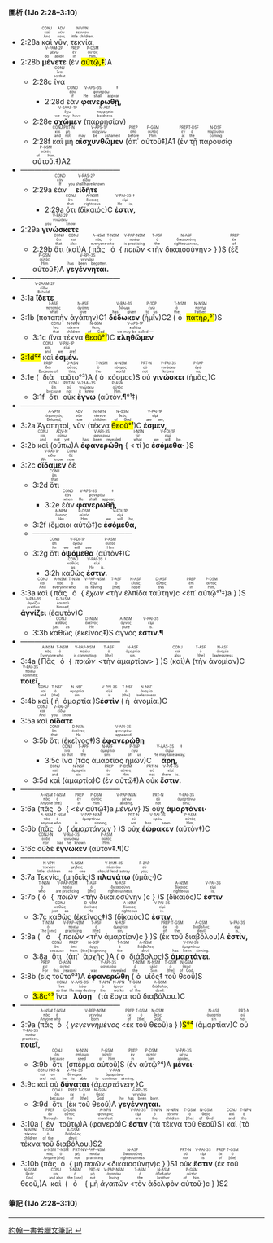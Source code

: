 #### 圖析 (1Jo 2:28–3:10)


- <rt>2:28a</rt> <RUBY><ruby><ruby>καὶ<rt>And</rt></ruby><rt>καί</rt></ruby><rt>CONJ</rt></RUBY> <RUBY><ruby><ruby>νῦν,<rt>now,</rt></ruby><rt>νῦν</rt></ruby><rt>ADV</rt></RUBY> <RUBY><ruby><ruby>τεκνία,<rt>little children,</rt></ruby><rt>τεκνίον</rt></ruby><rt>N-VPN</rt></RUBY> 
- <rt>2:28b</rt> <RUBY><ruby><ruby>**μένετε**<rt>do abide</rt></ruby><rt>μένω</rt></ruby><rt>V-PAM-2P</rt></RUBY> (<RUBY><ruby><ruby>ἐν<rt>in</rt></ruby><rt>ἐν</rt></ruby><rt>PREP</rt></RUBY> <RUBY><ruby><ruby><mark>αὐτῷ,‡</mark><rt>Him,</rt></ruby><rt>αὐτός</rt></ruby><rt>P-DSM</rt></RUBY>)A
	- <rt>2:28c</rt> <RUBY><ruby><ruby>ἵνα<rt>so that</rt></ruby><rt>ἵνα</rt></ruby><rt>CONJ</rt></RUBY> 
		- <rt>2:28d</rt> <RUBY><ruby><ruby>ἐὰν<rt>if</rt></ruby><rt>ἐάν</rt></ruby><rt>COND</rt></RUBY> <RUBY><ruby><ruby>**φανερωθῇ,**<rt>He shall appear</rt></ruby><rt>φανερόω</rt></ruby><rt>V-APS-3S‡</rt></RUBY> 
	- <rt>2:28e</rt> <RUBY><ruby><ruby>**σχῶμεν**<rt>we may have</rt></ruby><rt>ἔχω</rt></ruby><rt>V-2AAS-1P</rt></RUBY> (<RUBY><ruby><ruby>παρρησίαν<rt>boldness</rt></ruby><rt>παρρησία</rt></ruby><rt>N-ASF</rt></RUBY>)
	- <rt>2:28f</rt> <RUBY><ruby><ruby>καὶ<rt>and</rt></ruby><rt>καί</rt></ruby><rt>CONJ</rt></RUBY> <RUBY><ruby><ruby>μὴ<rt>not</rt></ruby><rt>μή</rt></ruby><rt>PRT-N</rt></RUBY> <RUBY><ruby><ruby>**αἰσχυνθῶμεν**<rt>may be ashamed</rt></ruby><rt>αἰσχύνω</rt></ruby><rt>V-APS-1P</rt></RUBY> (<RUBY><ruby><ruby>ἀπ᾽<rt>before</rt></ruby><rt>ἀπό</rt></ruby><rt>PREP</rt></RUBY> <RUBY><ruby><ruby>αὐτοῦ‡<rt>Him</rt></ruby><rt>αὐτός</rt></ruby><rt>P-GSM</rt></RUBY>)A1 (<RUBY><ruby><ruby>ἐν<rt>at</rt></ruby><rt>ἐν</rt></ruby><rt>PREP</rt></RUBY> <RUBY><ruby><ruby>τῇ<rt>the</rt></ruby><rt>ὁ</rt></ruby><rt>T-DSF</rt></RUBY> <RUBY><ruby><ruby>παρουσίᾳ<rt>coming</rt></ruby><rt>παρουσία</rt></ruby><rt>N-DSF</rt></RUBY> <RUBY><ruby><ruby>αὐτοῦ.‡<rt>of Him.</rt></ruby><rt>αὐτός</rt></ruby><rt>P-GSM</rt></RUBY>)A2
- ——————————————
	- <rt>2:29a</rt> <RUBY><ruby><ruby>ἐὰν<rt>If</rt></ruby><rt>ἐάν</rt></ruby><rt>COND</rt></RUBY> <RUBY><ruby><ruby>**εἰδῆτε**<rt>you shall have known</rt></ruby><rt>εἴδω</rt></ruby><rt>V-RAS-2P</rt></RUBY> 
		- <rt>2:29a</rt> <RUBY><ruby><ruby>ὅτι<rt>that</rt></ruby><rt>ὅτι</rt></ruby><rt>CONJ</rt></RUBY> (<RUBY><ruby><ruby>δίκαιός<rt>righteous</rt></ruby><rt>δίκαιος</rt></ruby><rt>A-NSM</rt></RUBY>)C <RUBY><ruby><ruby>**ἐστιν,**<rt>He is,</rt></ruby><rt>εἰμί</rt></ruby><rt>V-PAI-3S‡</rt></RUBY> 
- <rt>2:29a</rt> <RUBY><ruby><ruby>**γινώσκετε**<rt>you know</rt></ruby><rt>γινώσκω</rt></ruby><rt>V-PAI-2P</rt></RUBY> 
	- <rt>2:29b</rt> <RUBY><ruby><ruby>ὅτι<rt>that</rt></ruby><rt>ὅτι</rt></ruby><rt>CONJ</rt></RUBY> (<RUBY><ruby><ruby>καὶ<rt>also</rt></ruby><rt>καί</rt></ruby><rt>CONJ</rt></RUBY>)A (<RUBY><ruby><ruby>πᾶς<rt>everyone</rt></ruby><rt>πᾶς</rt></ruby><rt>A-NSM</rt></RUBY> <RUBY><ruby><ruby>ὁ<rt>who</rt></ruby><rt>ὁ</rt></ruby><rt>T-NSM</rt></RUBY> { <RUBY><ruby><ruby>*ποιῶν*<rt>is practicing</rt></ruby><rt>ποιέω</rt></ruby><rt>V-PAP-NSM</rt></RUBY> <rt><</rt><RUBY><ruby><ruby>τὴν<rt>the</rt></ruby><rt>ὁ</rt></ruby><rt>T-ASF</rt></RUBY> <RUBY><ruby><ruby>δικαιοσύνην<rt>righteousness,</rt></ruby><rt>δικαιοσύνη</rt></ruby><rt>N-ASF</rt></RUBY><rt>></rt> } )S (<RUBY><ruby><ruby>ἐξ<rt>of</rt></ruby><rt>ἐκ</rt></ruby><rt>PREP</rt></RUBY> <RUBY><ruby><ruby>αὐτοῦ‡<rt>Him</rt></ruby><rt>αὐτός</rt></ruby><rt>P-GSM</rt></RUBY>)A <RUBY><ruby><ruby>**γεγέννηται.**<rt>has been begotten.</rt></ruby><rt>γεννάω</rt></ruby><rt>V-RPI-3S</rt></RUBY> 
- ——————————————
- <rt>3:1a</rt> <RUBY><ruby><ruby>**ἴδετε**<rt>Behold!</rt></ruby><rt>εἴδω</rt></ruby><rt>V-2AAM-2P</rt></RUBY> 
- <rt>3:1b</rt> (<RUBY><ruby><ruby>ποταπὴν<rt>what</rt></ruby><rt>ποταπός</rt></ruby><rt>I-ASF</rt></RUBY> <RUBY><ruby><ruby>ἀγάπην<rt>love</rt></ruby><rt>ἀγάπη</rt></ruby><rt>N-ASF</rt></RUBY>)C1 <RUBY><ruby><ruby>**δέδωκεν**<rt>has given</rt></ruby><rt>δίδωμι</rt></ruby><rt>V-RAI-3S</rt></RUBY> (<RUBY><ruby><ruby>ἡμῖν<rt>to us</rt></ruby><rt>ἐγώ</rt></ruby><rt>P-1DP</rt></RUBY>)C2 (<RUBY><ruby><ruby>ὁ<rt>the</rt></ruby><rt>ὁ</rt></ruby><rt>T-NSM</rt></RUBY> <RUBY><ruby><ruby><mark>πατήρ,°¹</mark><rt>Father,</rt></ruby><rt>πατήρ</rt></ruby><rt>N-NSM</rt></RUBY>)S 
	- <rt>3:1c</rt> (<RUBY><ruby><ruby>ἵνα<rt>that</rt></ruby><rt>ἵνα</rt></ruby><rt>CONJ</rt></RUBY> <RUBY><ruby><ruby>τέκνα<rt>children</rt></ruby><rt>τέκνον</rt></ruby><rt>N-NPN</rt></RUBY> <RUBY><ruby><ruby><mark>θεοῦ°¹</mark><rt>of God</rt></ruby><rt>θεός</rt></ruby><rt>N-GSM</rt></RUBY>)C <RUBY><ruby><ruby>**κληθῶμεν**<rt>we may be called —</rt></ruby><rt>καλέω</rt></ruby><rt>V-APS-1P</rt></RUBY> 
- <rt><mark>3:1d°²</mark></rt> <RUBY><ruby><ruby>καὶ<rt>and</rt></ruby><rt>καί</rt></ruby><rt>CONJ</rt></RUBY> <RUBY><ruby><ruby>**ἐσμέν.**<rt>we are!</rt></ruby><rt>εἰμί</rt></ruby><rt>V-PAI-1P</rt></RUBY> 
- <rt>3:1e</rt> (<RUBY><ruby><ruby>διὰ<rt>Because of</rt></ruby><rt>διά</rt></ruby><rt>PREP</rt></RUBY> <RUBY><ruby><ruby>τοῦτο°²<rt>this,</rt></ruby><rt>οὗτος</rt></ruby><rt>D-ASN</rt></RUBY>)A (<RUBY><ruby><ruby>ὁ<rt>the</rt></ruby><rt>ὁ</rt></ruby><rt>T-NSM</rt></RUBY> <RUBY><ruby><ruby>κόσμος<rt>world</rt></ruby><rt>κόσμος</rt></ruby><rt>N-NSM</rt></RUBY>)S <RUBY><ruby><ruby>οὐ<rt>not</rt></ruby><rt>οὐ</rt></ruby><rt>PRT-N</rt></RUBY> <RUBY><ruby><ruby>**γινώσκει**<rt>knows</rt></ruby><rt>γινώσκω</rt></ruby><rt>V-PAI-3S</rt></RUBY> (<RUBY><ruby><ruby>ἡμᾶς,<rt>us,</rt></ruby><rt>ἐγώ</rt></ruby><rt>P-1AP</rt></RUBY>)C
	- <rt>3:1f</rt> <RUBY><ruby><ruby>ὅτι<rt>because</rt></ruby><rt>ὅτι</rt></ruby><rt>CONJ</rt></RUBY> <RUBY><ruby><ruby>οὐκ<rt>not</rt></ruby><rt>οὐ</rt></ruby><rt>PRT-N</rt></RUBY> <RUBY><ruby><ruby>**ἔγνω**<rt>it knew</rt></ruby><rt>γινώσκω</rt></ruby><rt>V-2AAI-3S</rt></RUBY> (<RUBY><ruby><ruby>αὐτόν.¶°¹‡<rt>Him.</rt></ruby><rt>αὐτός</rt></ruby><rt>P-ASM</rt></RUBY>)
- ——————————————
- <rt>3:2a</rt> <RUBY><ruby><ruby>Ἀγαπητοί,<rt>Beloved,</rt></ruby><rt>ἀγαπητός</rt></ruby><rt>A-VPM</rt></RUBY> <RUBY><ruby><ruby>νῦν<rt>now</rt></ruby><rt>νῦν</rt></ruby><rt>ADV</rt></RUBY> (<RUBY><ruby><ruby>τέκνα<rt>children</rt></ruby><rt>τέκνον</rt></ruby><rt>N-NPN</rt></RUBY> <RUBY><ruby><ruby><mark>θεοῦ°¹</mark><rt>of God</rt></ruby><rt>θεός</rt></ruby><rt>N-GSM</rt></RUBY>)C <RUBY><ruby><ruby>**ἐσμεν,**<rt>are we,</rt></ruby><rt>εἰμί</rt></ruby><rt>V-PAI-1P</rt></RUBY> 
- <rt>3:2b</rt> <RUBY><ruby><ruby>καὶ<rt>and</rt></ruby><rt>καί</rt></ruby><rt>CONJ</rt></RUBY> (<RUBY><ruby><ruby>οὔπω<rt>not yet</rt></ruby><rt>οὔπω</rt></ruby><rt>ADV-N</rt></RUBY>)A <RUBY><ruby><ruby>**ἐφανερώθη**<rt>has been revealed</rt></ruby><rt>φανερόω</rt></ruby><rt>V-API-3S</rt></RUBY> { <rt><</rt><RUBY><ruby><ruby>τί<rt>what</rt></ruby><rt>τίς</rt></ruby><rt>I-NSN</rt></RUBY><rt>)c</rt> <RUBY><ruby><ruby>**ἐσόμεθα·**<rt>we will be.</rt></ruby><rt>εἰμί</rt></ruby><rt>V-FDI-1P</rt></RUBY> }S
- <rt>3:2c</rt> <RUBY><ruby><ruby>**οἴδαμεν**<rt>We know</rt></ruby><rt>εἴδω</rt></ruby><rt>V-RAI-1P</rt></RUBY> <RUBY><ruby><ruby>δὲ<rt>now</rt></ruby><rt>δέ</rt></ruby><rt>CONJ</rt></RUBY> 
	- <rt>3:2d</rt> <RUBY><ruby><ruby>ὅτι<rt>that</rt></ruby><rt>ὅτι</rt></ruby><rt>CONJ</rt></RUBY> 
		- <rt>3:2e</rt> <RUBY><ruby><ruby>ἐὰν<rt>when</rt></ruby><rt>ἐάν</rt></ruby><rt>COND</rt></RUBY> <RUBY><ruby><ruby>**φανερωθῇ,**<rt>He shall appear,</rt></ruby><rt>φανερόω</rt></ruby><rt>V-APS-3S‡</rt></RUBY> 
	- <rt>3:2f</rt> (<RUBY><ruby><ruby>ὅμοιοι<rt>like</rt></ruby><rt>ὅμοιος</rt></ruby><rt>A-NPM</rt></RUBY> <RUBY><ruby><ruby>αὐτῷ‡<rt>Him</rt></ruby><rt>αὐτός</rt></ruby><rt>P-DSM</rt></RUBY>)c <RUBY><ruby><ruby>**ἐσόμεθα,**<rt>we will be,</rt></ruby><rt>εἰμί</rt></ruby><rt>V-FDI-1P</rt></RUBY> 
	- ——————————————
	- <rt>3:2g</rt> <RUBY><ruby><ruby>ὅτι<rt>for</rt></ruby><rt>ὅτι</rt></ruby><rt>CONJ</rt></RUBY> <RUBY><ruby><ruby>**ὀψόμεθα**<rt>we will see</rt></ruby><rt>ὁράω</rt></ruby><rt>V-FDI-1P</rt></RUBY> (<RUBY><ruby><ruby>αὐτὸν‡<rt>Him</rt></ruby><rt>αὐτός</rt></ruby><rt>P-ASM</rt></RUBY>)C 
		- <rt>3:2h</rt> <RUBY><ruby><ruby>καθώς<rt>as</rt></ruby><rt>καθώς</rt></ruby><rt>CONJ</rt></RUBY> <RUBY><ruby><ruby>**ἐστιν.**<rt>He is.</rt></ruby><rt>εἰμί</rt></ruby><rt>V-PAI-3S‡</rt></RUBY> 
- <rt>3:3a</rt> <RUBY><ruby><ruby>καὶ<rt>And</rt></ruby><rt>καί</rt></ruby><rt>CONJ</rt></RUBY> (<RUBY><ruby><ruby>πᾶς<rt>everyone</rt></ruby><rt>πᾶς</rt></ruby><rt>A-NSM</rt></RUBY> <RUBY><ruby><ruby>ὁ<rt>who</rt></ruby><rt>ὁ</rt></ruby><rt>T-NSM</rt></RUBY> { <RUBY><ruby><ruby>*ἔχων*<rt>is having</rt></ruby><rt>ἔχω</rt></ruby><rt>V-PAP-NSM</rt></RUBY> <rt><</rt><RUBY><ruby><ruby>τὴν<rt>[the]</rt></ruby><rt>ὁ</rt></ruby><rt>T-ASF</rt></RUBY> <RUBY><ruby><ruby>ἐλπίδα<rt>hope</rt></ruby><rt>ἐλπίς</rt></ruby><rt>N-ASF</rt></RUBY> <RUBY><ruby><ruby>ταύτην<rt>this</rt></ruby><rt>οὗτος</rt></ruby><rt>D-ASF</rt></RUBY><rt>)c</rt> <rt><</rt><RUBY><ruby><ruby>ἐπ᾽<rt>in</rt></ruby><rt>ἐπί</rt></ruby><rt>PREP</rt></RUBY> <RUBY><ruby><ruby>αὐτῷ°¹‡<rt>Him,</rt></ruby><rt>αὐτός</rt></ruby><rt>P-DSM</rt></RUBY><rt>)a</rt> } )S <RUBY><ruby><ruby>**ἁγνίζει**<rt>purifies</rt></ruby><rt>ἁγνίζω</rt></ruby><rt>V-PAI-3S</rt></RUBY> (<RUBY><ruby><ruby>ἑαυτὸν<rt>himself,</rt></ruby><rt>ἑαυτοῦ</rt></ruby><rt>F-3ASM</rt></RUBY>)C 
	- <rt>3:3b</rt> <RUBY><ruby><ruby>καθὼς<rt>just as</rt></ruby><rt>καθώς</rt></ruby><rt>CONJ</rt></RUBY> (<RUBY><ruby><ruby>ἐκεῖνος‡<rt>He</rt></ruby><rt>ἐκεῖνος</rt></ruby><rt>D-NSM</rt></RUBY>)S <RUBY><ruby><ruby>ἁγνός<rt>pure</rt></ruby><rt>ἁγνός</rt></ruby><rt>A-NSM</rt></RUBY> <RUBY><ruby><ruby>**ἐστιν.¶**<rt>is.</rt></ruby><rt>εἰμί</rt></ruby><rt>V-PAI-3S</rt></RUBY> 
- ——————————————
- <rt>3:4a</rt> (<RUBY><ruby><ruby>Πᾶς<rt>Everyone</rt></ruby><rt>πᾶς</rt></ruby><rt>A-NSM</rt></RUBY> <RUBY><ruby><ruby>ὁ<rt>who</rt></ruby><rt>ὁ</rt></ruby><rt>T-NSM</rt></RUBY> { <RUBY><ruby><ruby>*ποιῶν*<rt>is committing</rt></ruby><rt>ποιέω</rt></ruby><rt>V-PAP-NSM</rt></RUBY> <rt><</rt><RUBY><ruby><ruby>τὴν<rt>[the]</rt></ruby><rt>ὁ</rt></ruby><rt>T-ASF</rt></RUBY> <RUBY><ruby><ruby>ἁμαρτίαν<rt>sin,</rt></ruby><rt>ἁμαρτία</rt></ruby><rt>N-ASF</rt></RUBY><rt>></rt> } )S (<RUBY><ruby><ruby>καὶ<rt>also</rt></ruby><rt>καί</rt></ruby><rt>CONJ</rt></RUBY>)A (<RUBY><ruby><ruby>τὴν<rt>[the]</rt></ruby><rt>ὁ</rt></ruby><rt>T-ASF</rt></RUBY> <RUBY><ruby><ruby>ἀνομίαν<rt>lawlessness</rt></ruby><rt>ἀνομία</rt></ruby><rt>N-ASF</rt></RUBY>)C <RUBY><ruby><ruby>**ποιεῖ,**<rt>commits;</rt></ruby><rt>ποιέω</rt></ruby><rt>V-PAI-3S</rt></RUBY> 
- <rt>3:4b</rt> <RUBY><ruby><ruby>καὶ<rt>and</rt></ruby><rt>καί</rt></ruby><rt>CONJ</rt></RUBY> (<RUBY><ruby><ruby>ἡ<rt>[the]</rt></ruby><rt>ὁ</rt></ruby><rt>T-NSF</rt></RUBY> <RUBY><ruby><ruby>ἁμαρτία<rt>sin</rt></ruby><rt>ἁμαρτία</rt></ruby><rt>N-NSF</rt></RUBY> )S<RUBY><ruby><ruby>**ἐστὶν**<rt>is</rt></ruby><rt>εἰμί</rt></ruby><rt>V-PAI-3S</rt></RUBY> (<RUBY><ruby><ruby>ἡ<rt>[the]</rt></ruby><rt>ὁ</rt></ruby><rt>T-NSF</rt></RUBY> <RUBY><ruby><ruby>ἀνομία.<rt>lawlessness.</rt></ruby><rt>ἀνομία</rt></ruby><rt>N-NSF</rt></RUBY>)C
- <rt>3:5a</rt> <RUBY><ruby><ruby>καὶ<rt>And</rt></ruby><rt>καί</rt></ruby><rt>CONJ</rt></RUBY> <RUBY><ruby><ruby>**οἴδατε**<rt>you know</rt></ruby><rt>εἴδω</rt></ruby><rt>V-RAI-2P</rt></RUBY> 
	- <rt>3:5b</rt> <RUBY><ruby><ruby>ὅτι<rt>that</rt></ruby><rt>ὅτι</rt></ruby><rt>CONJ</rt></RUBY> (<RUBY><ruby><ruby>ἐκεῖνος‡<rt>He</rt></ruby><rt>ἐκεῖνος</rt></ruby><rt>D-NSM</rt></RUBY>)S <RUBY><ruby><ruby>**ἐφανερώθη**<rt>appeared</rt></ruby><rt>φανερόω</rt></ruby><rt>V-API-3S</rt></RUBY> 
		- <rt>3:5c</rt> <RUBY><ruby><ruby>ἵνα<rt>so that</rt></ruby><rt>ἵνα</rt></ruby><rt>CONJ</rt></RUBY> (<RUBY><ruby><ruby>τὰς<rt>the</rt></ruby><rt>ὁ</rt></ruby><rt>T-APF</rt></RUBY> <RUBY><ruby><ruby>ἁμαρτίας<rt>sins</rt></ruby><rt>ἁμαρτία</rt></ruby><rt>N-APF</rt></RUBY> <RUBY><ruby><ruby>ἡμῶν<rt>of us</rt></ruby><rt>ἐγώ</rt></ruby><rt>P-1GP</rt></RUBY>)C <RUBY><ruby><ruby>**ἄρῃ,**<rt>He may take away;</rt></ruby><rt>αἴρω</rt></ruby><rt>V-AAS-3S‡</rt></RUBY> 
	- <rt>3:5d</rt> <RUBY><ruby><ruby>καὶ<rt>and</rt></ruby><rt>καί</rt></ruby><rt>CONJ</rt></RUBY> (<RUBY><ruby><ruby>ἁμαρτία<rt>sin</rt></ruby><rt>ἁμαρτία</rt></ruby><rt>N-NSF</rt></RUBY>)C (<RUBY><ruby><ruby>ἐν<rt>in</rt></ruby><rt>ἐν</rt></ruby><rt>PREP</rt></RUBY> <RUBY><ruby><ruby>αὐτῷ‡<rt>Him</rt></ruby><rt>αὐτός</rt></ruby><rt>P-DSM</rt></RUBY>)A <RUBY><ruby><ruby>οὐκ<rt>not</rt></ruby><rt>οὐ</rt></ruby><rt>PRT-N</rt></RUBY> <RUBY><ruby><ruby>**ἔστιν.**<rt>there is.</rt></ruby><rt>εἰμί</rt></ruby><rt>V-PAI-3S</rt></RUBY> 
- ——————————————
- <rt>3:6a</rt> (<RUBY><ruby><ruby>πᾶς<rt>Anyone</rt></ruby><rt>πᾶς</rt></ruby><rt>A-NSM</rt></RUBY> <RUBY><ruby><ruby>ὁ<rt>[the]</rt></ruby><rt>ὁ</rt></ruby><rt>T-NSM</rt></RUBY> { <rt><</rt><RUBY><ruby><ruby>ἐν<rt>in</rt></ruby><rt>ἐν</rt></ruby><rt>PREP</rt></RUBY> <RUBY><ruby><ruby>αὐτῷ‡<rt>Him</rt></ruby><rt>αὐτός</rt></ruby><rt>P-DSM</rt></RUBY><rt>)a</rt> <RUBY><ruby><ruby>*μένων*<rt>abiding,</rt></ruby><rt>μένω</rt></ruby><rt>V-PAP-NSM</rt></RUBY>} )S <RUBY><ruby><ruby>οὐχ<rt>not</rt></ruby><rt>οὐ</rt></ruby><rt>PRT-N</rt></RUBY> <RUBY><ruby><ruby>**ἁμαρτάνει·**<rt>sins;</rt></ruby><rt>ἁμαρτάνω</rt></ruby><rt>V-PAI-3S</rt></RUBY> 
- <rt>3:6b</rt> (<RUBY><ruby><ruby>πᾶς<rt>anyone</rt></ruby><rt>πᾶς</rt></ruby><rt>A-NSM</rt></RUBY> <RUBY><ruby><ruby>ὁ<rt>who</rt></ruby><rt>ὁ</rt></ruby><rt>T-NSM</rt></RUBY> { <RUBY><ruby><ruby>*ἁμαρτάνων*<rt>is sinning,</rt></ruby><rt>ἁμαρτάνω</rt></ruby><rt>V-PAP-NSM</rt></RUBY> } )S <RUBY><ruby><ruby>οὐχ<rt>not</rt></ruby><rt>οὐ</rt></ruby><rt>PRT-N</rt></RUBY> <RUBY><ruby><ruby>**ἑώρακεν**<rt>has seen</rt></ruby><rt>ὁράω</rt></ruby><rt>V-RAI-3S</rt></RUBY> (<RUBY><ruby><ruby>αὐτὸν‡<rt>Him,</rt></ruby><rt>αὐτός</rt></ruby><rt>P-ASM</rt></RUBY>)C 
- <rt>3:6c</rt> <RUBY><ruby><ruby>οὐδὲ<rt>nor</rt></ruby><rt>οὐδέ</rt></ruby><rt>CONJ-N</rt></RUBY> <RUBY><ruby><ruby>**ἔγνωκεν**<rt>has he known</rt></ruby><rt>γινώσκω</rt></ruby><rt>V-RAI-3S</rt></RUBY> (<RUBY><ruby><ruby>αὐτόν‡.¶<rt>Him.</rt></ruby><rt>αὐτός</rt></ruby><rt>P-ASM</rt></RUBY>)C
- ——————————————
- <rt>3:7a</rt> <RUBY><ruby><ruby>Τεκνία,<rt>little children</rt></ruby><rt>τεκνίον</rt></ruby><rt>N-VPN</rt></RUBY> (<RUBY><ruby><ruby>μηδεὶς<rt>no one</rt></ruby><rt>μηδείς</rt></ruby><rt>A-NSM</rt></RUBY>)S <RUBY><ruby><ruby>**πλανάτω**<rt>should lead astray</rt></ruby><rt>πλανάω</rt></ruby><rt>V-PAM-3S</rt></RUBY> (<RUBY><ruby><ruby>ὑμᾶς·<rt>you;</rt></ruby><rt>σύ</rt></ruby><rt>P-2AP</rt></RUBY>)C 
- <rt>3:7b</rt> (<RUBY><ruby><ruby>ὁ<rt>who</rt></ruby><rt>ὁ</rt></ruby><rt>T-NSM</rt></RUBY> { <RUBY><ruby><ruby>*ποιῶν*<rt>are practicing</rt></ruby><rt>ποιέω</rt></ruby><rt>V-PAP-NSM</rt></RUBY> <rt><</rt><RUBY><ruby><ruby>τὴν<rt>[the]</rt></ruby><rt>ὁ</rt></ruby><rt>T-ASF</rt></RUBY> <RUBY><ruby><ruby>δικαιοσύνην<rt>righteousness,</rt></ruby><rt>δικαιοσύνη</rt></ruby><rt>N-ASF</rt></RUBY><rt> )c</rt> } )S (<RUBY><ruby><ruby>δίκαιός<rt>righteous</rt></ruby><rt>δίκαιος</rt></ruby><rt>A-NSM</rt></RUBY>)C <RUBY><ruby><ruby>**ἐστιν**<rt>is,</rt></ruby><rt>εἰμί</rt></ruby><rt>V-PAI-3S</rt></RUBY> 
	- <rt>3:7c</rt> <RUBY><ruby><ruby>καθὼς<rt>just as</rt></ruby><rt>καθώς</rt></ruby><rt>CONJ</rt></RUBY> (<RUBY><ruby><ruby>ἐκεῖνος‡<rt>He</rt></ruby><rt>ἐκεῖνος</rt></ruby><rt>D-NSM</rt></RUBY>)S (<RUBY><ruby><ruby>δίκαιός<rt>righteous</rt></ruby><rt>δίκαιος</rt></ruby><rt>A-NSM</rt></RUBY>)C <RUBY><ruby><ruby>**ἐστιν.**<rt>is.</rt></ruby><rt>εἰμί</rt></ruby><rt>V-PAI-3S</rt></RUBY> 
- <rt>3:8a</rt> (<RUBY><ruby><ruby>ὁ<rt>The [one]</rt></ruby><rt>ὁ</rt></ruby><rt>T-NSM</rt></RUBY> { <RUBY><ruby><ruby>*ποιῶν*<rt>practicing</rt></ruby><rt>ποιέω</rt></ruby><rt>V-PAP-NSM</rt></RUBY> <rt><</rt><RUBY><ruby><ruby>τὴν<rt>[the]</rt></ruby><rt>ὁ</rt></ruby><rt>T-ASF</rt></RUBY> <RUBY><ruby><ruby>ἁμαρτίαν<rt>sin,</rt></ruby><rt>ἁμαρτία</rt></ruby><rt>N-ASF</rt></RUBY><rt>)c</rt> } )S (<RUBY><ruby><ruby>ἐκ<rt>of</rt></ruby><rt>ἐκ</rt></ruby><rt>PREP</rt></RUBY> <RUBY><ruby><ruby>τοῦ<rt>the</rt></ruby><rt>ὁ</rt></ruby><rt>T-GSM</rt></RUBY> <RUBY><ruby><ruby>διαβόλου<rt>devil</rt></ruby><rt>διάβολος</rt></ruby><rt>A-GSM</rt></RUBY>)A <RUBY><ruby><ruby>**ἐστίν,**<rt>is,</rt></ruby><rt>εἰμί</rt></ruby><rt>V-PAI-3S</rt></RUBY> 
	- <rt>3:8a</rt> <RUBY><ruby><ruby>ὅτι<rt>because</rt></ruby><rt>ὅτι</rt></ruby><rt>CONJ</rt></RUBY> (<RUBY><ruby><ruby>ἀπ᾽<rt>from</rt></ruby><rt>ἀπό</rt></ruby><rt>PREP</rt></RUBY> <RUBY><ruby><ruby>ἀρχῆς<rt>[the] beginning</rt></ruby><rt>ἀρχή</rt></ruby><rt>N-GSF</rt></RUBY>)A (<RUBY><ruby><ruby>ὁ<rt>the</rt></ruby><rt>ὁ</rt></ruby><rt>T-NSM</rt></RUBY> <RUBY><ruby><ruby>διάβολος<rt>devil</rt></ruby><rt>διάβολος</rt></ruby><rt>A-NSM</rt></RUBY>)S <RUBY><ruby><ruby>**ἁμαρτάνει.**<rt>has been sinning.</rt></ruby><rt>ἁμαρτάνω</rt></ruby><rt>V-PAI-3S</rt></RUBY> 
- <rt>3:8b</rt> (<RUBY><ruby><ruby>εἰς<rt>For</rt></ruby><rt>εἰς</rt></ruby><rt>PREP</rt></RUBY> <RUBY><ruby><ruby>τοῦτο°³<rt>this [reason]</rt></ruby><rt>οὗτος</rt></ruby><rt>D-ASN</rt></RUBY>)A <RUBY><ruby><ruby>**ἐφανερώθη**<rt>was revealed</rt></ruby><rt>φανερόω</rt></ruby><rt>V-API-3S</rt></RUBY> (<RUBY><ruby><ruby>ὁ<rt>the</rt></ruby><rt>ὁ</rt></ruby><rt>T-NSM</rt></RUBY> <RUBY><ruby><ruby>υἱὸς‡<rt>Son</rt></ruby><rt>υἱός</rt></ruby><rt>N-NSM</rt></RUBY> <RUBY><ruby><ruby>τοῦ<rt>[the]</rt></ruby><rt>ὁ</rt></ruby><rt>T-GSM</rt></RUBY> <RUBY><ruby><ruby>θεοῦ<rt>of God,</rt></ruby><rt>θεός</rt></ruby><rt>N-GSM</rt></RUBY>)S
	- <rt><mark>3:8c°³</mark></rt> <RUBY><ruby><ruby>ἵνα<rt>so that</rt></ruby><rt>ἵνα</rt></ruby><rt>CONJ</rt></RUBY> <RUBY><ruby><ruby>**λύσῃ**<rt>He may destroy</rt></ruby><rt>λύω</rt></ruby><rt>V-AAS-3S‡</rt></RUBY> (<RUBY><ruby><ruby>τὰ<rt>the</rt></ruby><rt>ὁ</rt></ruby><rt>T-APN</rt></RUBY> <RUBY><ruby><ruby>ἔργα<rt>works</rt></ruby><rt>ἔργον</rt></ruby><rt>N-APN</rt></RUBY> <RUBY><ruby><ruby>τοῦ<rt>of the</rt></ruby><rt>ὁ</rt></ruby><rt>T-GSM</rt></RUBY> <RUBY><ruby><ruby>διαβόλου.<rt>devil.</rt></ruby><rt>διάβολος</rt></ruby><rt>A-GSM</rt></RUBY>)C
- ——————————————
- <rt>3:9a</rt> (<RUBY><ruby><ruby>πᾶς<rt>Anyone</rt></ruby><rt>πᾶς</rt></ruby><rt>A-NSM</rt></RUBY> <RUBY><ruby><ruby>ὁ<rt>who</rt></ruby><rt>ὁ</rt></ruby><rt>T-NSM</rt></RUBY> { <RUBY><ruby><ruby>*γεγεννημένος*<rt>born</rt></ruby><rt>γεννάω</rt></ruby><rt>V-RPP-NSM</rt></RUBY> <rt><</rt><RUBY><ruby><ruby>ἐκ<rt>of</rt></ruby><rt>ἐκ</rt></ruby><rt>PREP</rt></RUBY> <RUBY><ruby><ruby>τοῦ<rt>[the]</rt></ruby><rt>ὁ</rt></ruby><rt>T-GSM</rt></RUBY> <RUBY><ruby><ruby>θεοῦ<rt>God,</rt></ruby><rt>θεός</rt></ruby><rt>N-GSM</rt></RUBY><rt>)a</rt> } )<mark>S°⁴</mark> (<RUBY><ruby><ruby>ἁμαρτίαν<rt>sin</rt></ruby><rt>ἁμαρτία</rt></ruby><rt>N-ASF</rt></RUBY>)C <RUBY><ruby><ruby>οὐ<rt>not</rt></ruby><rt>οὐ</rt></ruby><rt>PRT-N</rt></RUBY> <RUBY><ruby><ruby>**ποιεῖ,**<rt>practices,</rt></ruby><rt>ποιέω</rt></ruby><rt>V-PAI-3S</rt></RUBY> 
	- <rt>3:9b</rt> <RUBY><ruby><ruby>ὅτι<rt>because</rt></ruby><rt>ὅτι</rt></ruby><rt>CONJ</rt></RUBY> (<RUBY><ruby><ruby>σπέρμα<rt>seed</rt></ruby><rt>σπέρμα</rt></ruby><rt>N-NSN</rt></RUBY> <RUBY><ruby><ruby>αὐτοῦ<rt>of Him</rt></ruby><rt>αὐτός</rt></ruby><rt>P-GSM</rt></RUBY>)S (<RUBY><ruby><ruby>ἐν<rt>in</rt></ruby><rt>ἐν</rt></ruby><rt>PREP</rt></RUBY> <RUBY><ruby><ruby>αὐτῷ°⁴<rt>him</rt></ruby><rt>αὐτός</rt></ruby><rt>P-DSM</rt></RUBY>)A <RUBY><ruby><ruby>**μένει·**<rt>abides,</rt></ruby><rt>μένω</rt></ruby><rt>V-PAI-3S</rt></RUBY> 
- <rt>3:9c</rt> <RUBY><ruby><ruby>καὶ<rt>and</rt></ruby><rt>καί</rt></ruby><rt>CONJ</rt></RUBY> <RUBY><ruby><ruby>οὐ<rt>not</rt></ruby><rt>οὐ</rt></ruby><rt>PRT-N</rt></RUBY> <RUBY><ruby><ruby>**δύναται**<rt>he is able</rt></ruby><rt>δύναμαι</rt></ruby><rt>V-PNI-3S</rt></RUBY> {<RUBY><ruby><ruby>*ἁμαρτάνειν,*<rt>to continue sinning,</rt></ruby><rt>ἁμαρτάνω</rt></ruby><rt>V-PAN</rt></RUBY>}C 
	- <rt>3:9d</rt> <RUBY><ruby><ruby>ὅτι<rt>because</rt></ruby><rt>ὅτι</rt></ruby><rt>CONJ</rt></RUBY> (<RUBY><ruby><ruby>ἐκ<rt>of</rt></ruby><rt>ἐκ</rt></ruby><rt>PREP</rt></RUBY> <RUBY><ruby><ruby>τοῦ<rt>[the]</rt></ruby><rt>ὁ</rt></ruby><rt>T-GSM</rt></RUBY> <RUBY><ruby><ruby>θεοῦ<rt>God</rt></ruby><rt>θεός</rt></ruby><rt>N-GSM</rt></RUBY>)A <RUBY><ruby><ruby>**γεγέννηται.**<rt>he has been born.</rt></ruby><rt>γεννάω</rt></ruby><rt>V-RPI-3S</rt></RUBY> 
- <rt>3:10a</rt> (<RUBY><ruby><ruby>ἐν<rt>Through</rt></ruby><rt>ἐν</rt></ruby><rt>PREP</rt></RUBY> <RUBY><ruby><ruby>τούτῳ<rt>this</rt></ruby><rt>οὗτος</rt></ruby><rt>D-DSN</rt></RUBY>)A (<RUBY><ruby><ruby>φανερά<rt>manifest</rt></ruby><rt>φανερός</rt></ruby><rt>A-NPN</rt></RUBY>)C <RUBY><ruby><ruby>**ἐστιν**<rt>are</rt></ruby><rt>εἰμί</rt></ruby><rt>V-PAI-3S</rt></RUBY> (<RUBY><ruby><ruby>τὰ<rt>the</rt></ruby><rt>ὁ</rt></ruby><rt>T-NPN</rt></RUBY> <RUBY><ruby><ruby>τέκνα<rt>children</rt></ruby><rt>τέκνον</rt></ruby><rt>N-NPN</rt></RUBY> <RUBY><ruby><ruby>τοῦ<rt>[the]</rt></ruby><rt>ὁ</rt></ruby><rt>T-GSM</rt></RUBY> <RUBY><ruby><ruby>θεοῦ<rt>of God</rt></ruby><rt>θεός</rt></ruby><rt>N-GSM</rt></RUBY>)S1 <RUBY><ruby><ruby>καὶ<rt>and</rt></ruby><rt>καί</rt></ruby><rt>CONJ</rt></RUBY> (<RUBY><ruby><ruby>τὰ<rt>the</rt></ruby><rt>ὁ</rt></ruby><rt>T-NPN</rt></RUBY> <RUBY><ruby><ruby>τέκνα<rt>children</rt></ruby><rt>τέκνον</rt></ruby><rt>N-NPN</rt></RUBY> <RUBY><ruby><ruby>τοῦ<rt>of the</rt></ruby><rt>ὁ</rt></ruby><rt>T-GSM</rt></RUBY> <RUBY><ruby><ruby>διαβόλου.<rt>devil:</rt></ruby><rt>διάβολος</rt></ruby><rt>A-GSM</rt></RUBY>)S2 
- <rt>3:10b</rt> (<RUBY><ruby><ruby>πᾶς<rt>Anyone</rt></ruby><rt>πᾶς</rt></ruby><rt>A-NSM</rt></RUBY> <RUBY><ruby><ruby>ὁ<rt>[the]</rt></ruby><rt>ὁ</rt></ruby><rt>T-NSM</rt></RUBY> { <RUBY><ruby><ruby>μὴ<rt>not</rt></ruby><rt>μή</rt></ruby><rt>PRT-N</rt></RUBY> <RUBY><ruby><ruby>*ποιῶν*<rt>practicing</rt></ruby><rt>ποιέω</rt></ruby><rt>V-PAP-NSM</rt></RUBY> <rt><</rt><RUBY><ruby><ruby>δικαιοσύνην<rt>righteousness</rt></ruby><rt>δικαιοσύνη</rt></ruby><rt>N-ASF</rt></RUBY><rt>)c</rt> } )S1 <RUBY><ruby><ruby>οὐκ<rt>not</rt></ruby><rt>οὐ</rt></ruby><rt>PRT-N</rt></RUBY> <RUBY><ruby><ruby>**ἔστιν**<rt>is</rt></ruby><rt>εἰμί</rt></ruby><rt>V-PAI-3S</rt></RUBY> (<RUBY><ruby><ruby>ἐκ<rt>of</rt></ruby><rt>ἐκ</rt></ruby><rt>PREP</rt></RUBY> <RUBY><ruby><ruby>τοῦ<rt>[the]</rt></ruby><rt>ὁ</rt></ruby><rt>T-GSM</rt></RUBY> <RUBY><ruby><ruby>θεοῦ,<rt>God,</rt></ruby><rt>θεός</rt></ruby><rt>N-GSM</rt></RUBY>)A <RUBY><ruby><ruby>καὶ<rt>and also</rt></ruby><rt>καί</rt></ruby><rt>CONJ</rt></RUBY> (<RUBY><ruby><ruby>ὁ<rt>the [one]</rt></ruby><rt>ὁ</rt></ruby><rt>T-NSM</rt></RUBY> { <RUBY><ruby><ruby>μὴ<rt>not</rt></ruby><rt>μή</rt></ruby><rt>PRT-N</rt></RUBY> <RUBY><ruby><ruby>*ἀγαπῶν*<rt>loving</rt></ruby><rt>ἀγαπάω</rt></ruby><rt>V-PAP-NSM</rt></RUBY> <rt><</rt><RUBY><ruby><ruby>τὸν<rt>the</rt></ruby><rt>ὁ</rt></ruby><rt>T-ASM</rt></RUBY> <RUBY><ruby><ruby>ἀδελφὸν<rt>brother</rt></ruby><rt>ἀδελφός</rt></ruby><rt>N-ASM</rt></RUBY> <RUBY><ruby><ruby>αὐτοῦ·<rt>of him.</rt></ruby><rt>αὐτός</rt></ruby><rt>P-GSM</rt></RUBY><rt>)c</rt> } )S2 


#### 筆記 (1Jo 2:28–3:10)


---

[約翰一書希臘文筆記 ↵](1John-Notes.md)